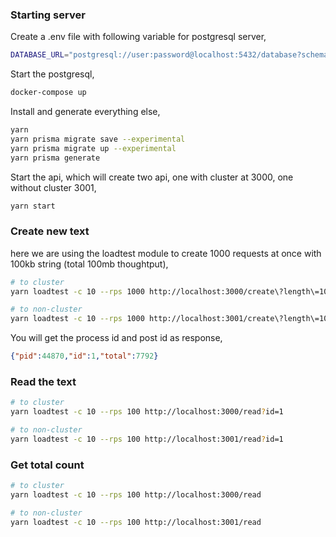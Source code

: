 ### Starting server

Create a .env file with following variable for postgresql server,

```sh
DATABASE_URL="postgresql://user:password@localhost:5432/database?schema=public"
```

Start the postgresql,
```sh
docker-compose up
```

Install and generate everything else,
```sh
yarn
yarn prisma migrate save --experimental
yarn prisma migrate up --experimental
yarn prisma generate
```

Start the api, which will create two api, one with cluster at 3000, one without cluster 3001,

```sh
yarn start
```

### Create new text

here we are using the loadtest module to create 1000 requests at once with 100kb string (total 100mb thoughtput),
```sh
# to cluster
yarn loadtest -c 10 --rps 1000 http://localhost:3000/create\?length\=100000

# to non-cluster
yarn loadtest -c 10 --rps 1000 http://localhost:3001/create\?length\=100000
```

You will get the process id and post id as response,

```json
{"pid":44870,"id":1,"total":7792}
```

### Read the text
```sh
# to cluster
yarn loadtest -c 10 --rps 100 http://localhost:3000/read?id=1

# to non-cluster
yarn loadtest -c 10 --rps 100 http://localhost:3001/read?id=1
```

### Get total count
```sh
# to cluster
yarn loadtest -c 10 --rps 100 http://localhost:3000/read

# to non-cluster
yarn loadtest -c 10 --rps 100 http://localhost:3001/read
```